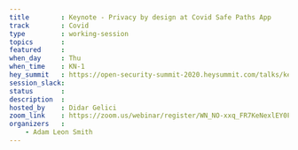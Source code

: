 ```yaml
---
title        : Keynote - Privacy by design at Covid Safe Paths App
track        : Covid
type         : working-session
topics       :
featured     :
when_day     : Thu
when_time    : KN-1
hey_summit   : https://open-security-summit-2020.heysummit.com/talks/keynote-privacy-by-design-at-covid-safe-paths-app-1030am-bst/
session_slack:
status       : 
description  :
hosted_by    : Didar Gelici
zoom_link    : https://zoom.us/webinar/register/WN_NO-xxq_FR7KeNexlEY0FNw
organizers   :
    - Adam Leon Smith
---
```




